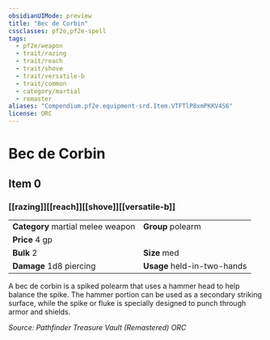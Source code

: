 ```yaml
---
obsidianUIMode: preview
title: "Bec de Corbin"
cssclasses: pf2e,pf2e-spell
tags:
  - pf2e/weapon
  - trait/razing
  - trait/reach
  - trait/shove
  - trait/versatile-b
  - trait/common
  - category/martial
  - remaster
aliases: "Compendium.pf2e.equipment-srd.Item.VTFTlP8xmPKKV4S6"
license: ORC
---
```

# Bec de Corbin
## Item 0
### [[razing]][[reach]][[shove]][[versatile-b]]

|  |  |
| -- | -- |
| **Category** martial melee weapon | **Group** polearm |
| **Price** 4 gp |  |
| **Bulk** 2 | **Size** med |
| **Damage** 1d8 piercing  | **Usage** held-in-two-hands |



A bec de corbin is a spiked polearm that uses a hammer head to help balance the spike. The hammer portion can be used as a secondary striking surface, while the spike or fluke is specially designed to punch through armor and shields.

*Source: Pathfinder Treasure Vault (Remastered)*
*ORC*
